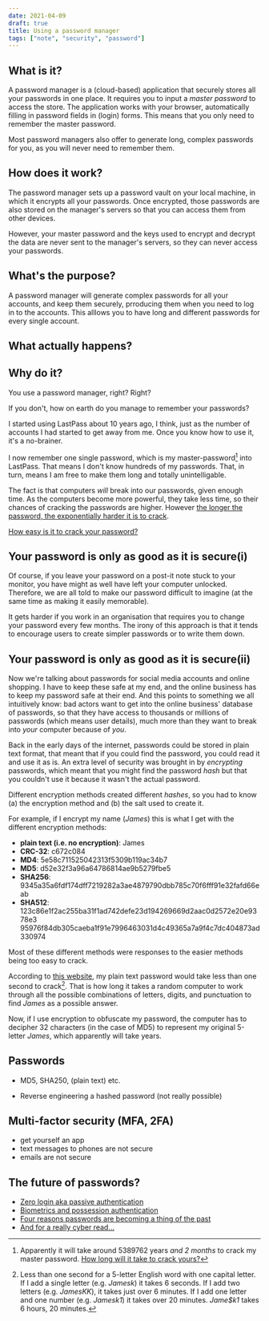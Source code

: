 ```yaml
---
date: 2021-04-09
draft: true
title: Using a password manager
tags: ["note", "security", "password"]
---
```



## What is it?
A password manager is a (cloud-based) application that securely stores all your passwords in one place. It requires you to input a _master password_ to access the store. The application works with your browser, automatically filling in password fields in (login) forms. This means that you only need to remember the master password.

Most password managers also offer to generate long, complex passwords for you, as you will never need to remember them.

## How does it work?
The password manager sets up a password vault on your local machine, in which it encrypts all your passwords. Once encrypted, those passwords are also stored on the manager's servers so that you can access them from other devices.

However, your master password and the keys used to encrypt and decrypt the data are never sent to the manager's servers, so they can never access your passwords.

## What's the purpose?
A password manager will generate complex passwords for all your accounts, and keep them securely, prroducing them when you need to log in to the accounts. This alllows you to have long and different passwords for every single account.

## What actually happens?

## Why do it?

You use a password manager, right? Right?

If you don't, how on earth do you manage to remember your passwords?

I started using LastPass about 10 years ago, I think, just as the number of accounts I had started to get away from me. Once you know how to use it, it's a no-brainer.

I now remember one single password, which is my master-password[^fn-master] into LastPass. That means I don't know hundreds of my passwords. That, in turn, means I am free to make them long and totally unintelligable.

[^fn-master]: Apparently it will take around 5389762 years _and 2 months_ to crack my master password. [How long will it take to crack yours?](https://random-ize.com/how-long-to-hack-pass/)



The fact is that computers *will* break into our passwords, given enough time. As the computers become more powerful, they take less time, so their chances of cracking the passwords are higher. However [the longer the password, the exponentially harder it is to crack](https://kennymuli.medium.com/password-cracking-is-easy-heres-how-to-do-it-875806a1e42a).

[How easy is it to crack your password?](https://resources.infosecinstitute.com/topic/easy-hacker-crack-password/)

## Your password is only as good as it is secure(i)
Of course, if you leave your password on a post-it note stuck to your monitor, you have might as well have left your computer unlocked. Therefore, we are all told to make our password difficult to imagine (at the same time as making it easily memorable).

It gets harder if you work in an organisation that requires you to change your password every few months. The irony of this approach is that it tends to encourage users to create simpler passwords or to write them down.

## Your password is only as good as it is secure(ii)
Now we're talking about passwords for social media accounts and online shopping. I have to keep these safe at my end, and the online business has to keep my password safe at their end. And this points to something we all intuitively know: bad actors want to get into the online business' database of passwords, so that they have access to thousands or millions of passwords (which means user details), much more than they want to break into _your_ computer because of _you_.

Back in the early days of the internet, passwords could be stored in plain text format, that meant that if you could find the password, you could read it and use it as is. An extra level of security was brought in by _encrypting_ passwords, which meant that you might find the password _hash_ but that you couldn't use it because it wasn't the actual password.

Different encryption methods created different _hashes_, so you had to know (a) the encryption method and (b) the salt used to create it.

For example, if I encrypt my name (_James_) this is what I get with the different encryption methods:
- **plain text (i.e. no encryption)**: James
- **CRC-32**: c672c084
- **MD4**: 5e58c711525042313f5309b119ac34b7
- **MD5**: d52e32f3a96a64786814ae9b5279fbe5
- **SHA256**: 9345a35a6fdf174dff7219282a3ae4879790dbb785c70f6fff91e32fafd66eab
- **SHA512**: 123c86e1f2ac255ba31f1ad742defe23d194269669d2aac0d2572e20e9378e3
95976f84db305caeba1f91e7996463031d4c49365a7a9f4c7dc404873ad330974

Most of these different methods were responses to the easier methods being too easy to crack.

According to [this website](https://random-ize.com/how-long-to-hack-pass/), my plain text password would take less than one second to crack[^fn-1second]. That is how long it takes a random computer to work through all the possible combinations of letters, digits, and punctuation to find _James_ as a possible answer.

[^fn-1second]: Less than one second for a 5-letter English word with one capital letter. If I add a single letter (e.g. _Jamesk_) it takes 6 seconds. If I add two letters (e.g. _JamesKK_), it takes just over 6 minutes. If I add one letter and one number (e.g. _Jamesk1_) it takes over 20 minutes. _Jame$k1_ takes 6 hours, 20 minutes.

Now, if I use encryption to obfuscate my password, the computer has to decipher  32 characters (in the case of MD5) to represent my original 5-letter _James_, which apparently will take years.

## Passwords

- MD5, SHA250, (plain text) etc.

- Reverse engineering a hashed password (not really possible)



## Multi-factor security (MFA, 2FA)

- get yourself an app
- text messages to phones are not secure
- emails are not secure



## The future of passwords?

- [Zero login aka passive authentication](https://www.infosecurity-magazine.com/opinions/goodbye-passwords-authentication/)
- [Biometrics and possession authentication](https://www.itproportal.com/features/passwordless-authentication-the-future-is-here/)
- [Four reasons passwords are becoming a thing of the past](https://www.weforum.org/agenda/2020/01/4-reasons-passwords-are-becoming-a-thing-of-the-past/)
- [And for a really cyber read…](https://blogcd.com/future-of-password-security/)



